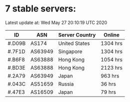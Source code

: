 # 7 stable servers:

Latest update at: Wed May 27 20:10:19 UTC 2020

| ID | ASN | Server Country | Online |
| -- | --- | -------------- | ------ |
| #.D09B | AS174 | United States | 1304 hrs |
| #.7F1D | AS63949 | Singapore | 1304 hrs |
| #.B6F8 | AS63888 | Hong Kong | 1054 hrs |
| #.BD3E | AS63888 | Hong Kong | 2123 hrs |
| #.2A79 | AS63949 | Japan | 963 hrs |
| #.043C | AS51659 | Russia | 36 hrs |
| #.47E3 | AS16509 | Japan | 79 hrs |

